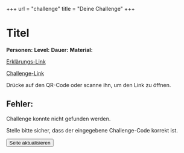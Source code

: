 +++
url = "challenge"
title = "Deine Challenge"
+++

<link rel="stylesheet" href="../customStyles.css">
<script type="text/javascript" src="../jquery.min.js"></script>
<script type="text/javascript" src="../qrcode.js"></script>
<script type="text/javascript" src="../challengeSearch.js"></script>

<script type="text/javascript">
    $(document).ready(function () {
    if (window.location.href.includes("/en")) {
        jsonLocation = "../../challenges.json"
        attributes = ["Players", "Duration", "Level"];
        language = "en";
        document.getElementById("languageLink").href = window.location.href.replace("/en", "");
    } else {
        document.getElementById("languageLink").href = window.location.href.replace("/challenge", "/en/challenge");
    }
    document.getElementById("langSwitch").href = document.getElementById("languageLink").href;

    searchForChallenge();
    addEventListener();
    });

</script>

<div id="challenge">
<div class="headlineWrapper">
    <div id="challengeIcon" class="level1"></div>
    <div>
        <!-- <div class="box"> -->
        </div>
        <h1 class="title" id="title">Titel</h1>
</div>

<div class="challengeWrapper" id="challengeWrapper">
        <div class="challengeAttributes">
        <span id="descriptionWrapper"><span id="description"></span></span>
        <span id="playerCountWrapper"><strong>Personen:</strong> <span id="playerCount"></span></span>
        <span id="levelWrapper"><strong>Level:</strong> <span id="level"></span></span>
        <span id="durationWrapper"><strong>Dauer:</strong> <span id="duration"></span></span>
        <span id="equipmentWrapper"><strong>Material:</strong> <span id="equipment"></span></span>
        </div>
        <div id="challengeQRCode" class="qrCodeParentContainer">
            <a href="" id="instructionsLink" class="qrCodeWrapper">
                <div id="qrCodeInstructions"></div>
                <p>Erklärungs-Link</p>
            </a>
            <a href="" id="challengeLink" class="qrCodeWrapper">
                <div id="qrcode"></div>
                <p>Challenge-Link</p>
            </a>
            </div>
        </div>
        <div class="informationWrapper">
            <div class="informationIcon"></div>
            <span class="informationText">Drücke auf den QR-Code oder scanne ihn, um den Link zu öffnen.<span>
        </div>
</div>
</div>

<div id="error" class="deactivated">
    <h2>Fehler:</h2>
    <p>Challenge konnte nicht gefunden werden.</p>
    <p>Stelle bitte sicher, dass der eingegebene Challenge-Code korrekt ist.</p>
    <input id="reloadButton" type="button" value="Seite aktualisieren" class="button">
</div>



